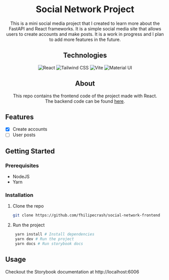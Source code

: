 <h1 align="center"> Social Network Project </h1>

<p align="center">
This is a mini social media project that I created to learn more about the FastAPI and React frameworks. It is a simple social media site that allows users to create accounts and make posts. It is a work in progress and I plan to add more features in the future.
</p>

<h2 align="center"> Technologies </h2>
<p align="center">
<img src="https://img.shields.io/badge/React-20232A?style=for-the-badge&logo=react&logoColor=61DAFB" alt="React">
<img src="https://img.shields.io/badge/Tailwind_CSS-38B2AC?style=for-the-badge&logo=tailwind-css&logoColor=white" alt="Tailwind CSS">
<img src="https://img.shields.io/badge/Vite-B73BFE?style=for-the-badge&logo=vite&logoColor=FFD62E" alt="Vite">
<img src="https://img.shields.io/badge/Material%20UI-007FFF?style=for-the-badge&logo=mui&logoColor=white" alt="Material UI">
</p>

<h2 align="center"> About </h2>

<p align="center">
This repo contains the frontend code of the project made with React. <br>
The backend code can be found <a href="https://github.com/fhilipecrash/social-network-api">here</a>.
</p>

## Features

- [x] Create accounts
- [ ] User posts

## Getting Started

### Prerequisites

- NodeJS
- Yarn

### Installation

1. Clone the repo
   ```sh
   git clone https://github.com/fhilipecrash/social-network-frontend
   ```
2. Run the project
   ```sh
    yarn install # Install dependencies
    yarn dev # Run the project
    yarn docs # Run storybook docs
   ```

## Usage

Checkout the Storybook documentation at http://localhost:6006
